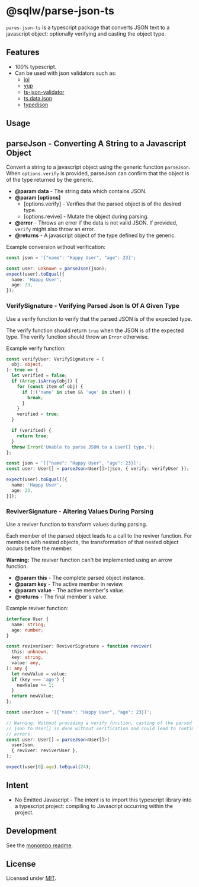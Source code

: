 # **@sqlw/parse-json-ts**

`pares-json-ts` is a typescript package that converts JSON text to a javascript object: optionally verifying and casting the object type.

## Features

* 100% typescript.
* Can be used with json validators such as:
  * [joi](https://joi.dev/)
  * [yup](https://github.com/jquense/yup)
  * [ts-json-validator](https://www.npmjs.com/package/ts-json-validator)
  * [ts.data.json](https://www.npmjs.com/package/ts.data.json)
  * [typedjson](<https://www.npmjs.com/package/@upe/typedjson>)

## Usage

## **parseJson<DataType>** - Converting A String to a Javascript Object

Convert a string to a javascript object using the generic function
`parseJson`. When `options.verify` is provided, parseJson can confirm that
the object is of the type returned by the generic.

* **@param data** - The string data which contains JSON.
* **@param [options]**
  * [options.verify] - Verifies that the parsed object is of the desired type.
  * [options.revive] - Mutate the object during parsing.
* **@error** - Throws an error if the data is not valid JSON. If provided,
  `verify` might also throw an error.
* **@returns** - A javascript object of the type defined by the generic.

Example conversion without verification:

```typescript
const json = '{"name": "Happy User", "age": 23}';

const user: unknown = parseJson(json);
expect(user).toEqual({
  name: 'Happy User',
  age: 23,
});
```

### VerifySignature - Verifying Parsed Json Is Of A Given Type

Use a verify function to verify that the parsed JSON is of the expected type.

The verify function should return `true` when the JSON is of the expected
type. The verify function should throw an `Error` otherwise.

Example verify function:

```typescript
const verifyUser: VerifySignature = (
  obj: object,
): true => {
  let verified = false;
  if (Array.isArray(obj)) {
    for (const item of obj) {
      if (!('name' in item && 'age' in item)) {
        break;
      }
    }
    verified = true;
  }

  if (verified) {
    return true;
  }
  throw Error('Unable to parse JSON to a User[] type.');
};

const json = '[{"name": "Happy User", "age": 23}]';
const user: User[] = parseJson<User[]>(json, { verify: verifyUser });

expect(user).toEqual([{
  name: 'Happy User',
  age: 23,
}]);
```

### ReviverSignature - Altering Values During Parsing

Use a reviver function to transform values during parsing.

Each member of the parsed object leads to a call to the reviver function.
For members with nested objects, the transformation of that nested object
occurs before the member.

**Warning:** The reviver function can't be implemented using an arrow
function.

* **@param this** - The complete parsed object instance.
* **@param key** - The active member in review.
* **@param value** - The active member's value.
* **@returns** - The final member's value.

 Example reviver function:

```typescript
interface User {
  name: string;
  age: number;
}

const reviverUser: ReviverSignature = function reviver(
  this: unknown,
  key: string,
  value: any,
): any {
  let newValue = value;
  if (key === 'age') {
    newValue += 1;
  }
  return newValue;
};

const userJson = '[{"name": "Happy User", "age": 23}]';

// Warning: Without providing a verify function, casting of the parsed
// json to User[] is done without verification and could lead to runtime
// errors.
const user: User[] = parseJson<User[]>(
  userJson,
  { reviver: reviverUser },
);

expect(user[0].age).toEqual(24);
```

## Intent

* No Emitted Javascript - The intent is to import this typescript library into a typescript project: compiling to Javascript occurring within the project.

## Development

See the [monorepo readme](https://www.github.com/erichosick/sqlw).

## License

Licensed under [MIT](./LICENSE.md).
